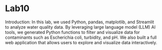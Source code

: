# Lab10



Introduction:
In this lab, we used Python, pandas, matplotlib, and Streamlit to analyze water quality data. By
leveraging large language model (LLM) AI tools, we generated Python functions to filter and
visualize data for contaminants such as Escherichia coli, turbidity, and pH. We also built a full web
application that allows users to explore and visualize data interactively.
